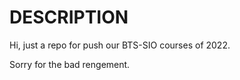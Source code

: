 # DESCRIPTION

Hi, just a repo for push our BTS-SIO courses of 2022.

Sorry for the bad rengement.


